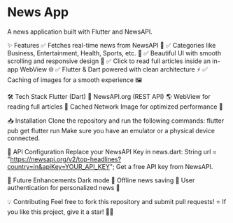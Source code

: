 # News App
A news application built with Flutter and NewsAPI.

✨ Features
✅ Fetches real-time news from NewsAPI 📡
✅ Categories like Business, Entertainment, Health, Sports, etc. 🎯
✅ Beautiful UI with smooth scrolling and responsive design 🎨
✅ Click to read full articles inside an in-app WebView 🌐
✅ Flutter & Dart powered with clean architecture ⚡
✅ Caching of images for a smooth experience 🖼️

🛠️ Tech Stack
Flutter (Dart) 💙
NewsAPI.org (REST API) 🌎
WebView for reading full articles 📰
Cached Network Image for optimized performance 🚀

📥 Installation
Clone the repository and run the following commands:
flutter pub get
flutter run
Make sure you have an emulator or a physical device connected.

🔗 API Configuration
Replace your NewsAPI Key in news.dart:
String url = "https://newsapi.org/v2/top-headlines?country=in&apiKey=YOUR_API_KEY";
Get a free API key from NewsAPI.

📌 Future Enhancements
Dark mode 🌙
Offline news saving 📶
User authentication for personalized news 🔐

💡 Contributing
Feel free to fork this repository and submit pull requests!
⭐ If you like this project, give it a star! 🚀🌟
